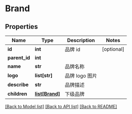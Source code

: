 # Brand

## Properties
Name | Type | Description | Notes
------------ | ------------- | ------------- | -------------
**id** | **int** |  品牌 id | [optional] 
**parent_id** | **int** |  | 
**name** | **str** |  品牌名称 | 
**logo** | **list[str]** |  品牌 logo 图片 | 
**describe** | **str** |  品牌描述 | 
**children** | [**list[Brand]**](Brand.md) |  下级品牌 | 

[[Back to Model list]](../README.md#documentation-for-models) [[Back to API list]](../README.md#documentation-for-api-endpoints) [[Back to README]](../README.md)

